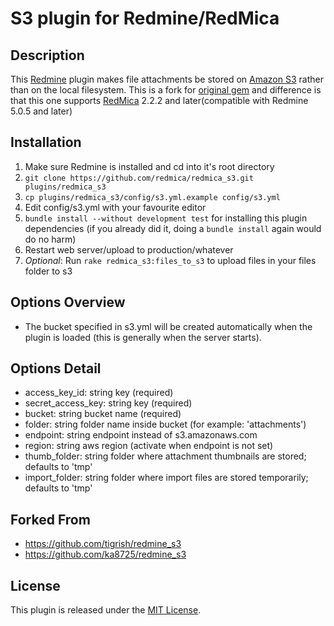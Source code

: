 # S3 plugin for Redmine/RedMica

## Description
This [Redmine](http://www.redmine.org) plugin makes file attachments be stored on [Amazon S3](http://aws.amazon.com/s3) rather than on the local filesystem. This is a fork for [original gem](http://github.com/tigrish/redmine_s3) and difference is that this one supports [RedMica](https://github.com/redmica/redmica) 2.2.2 and later(compatible with Redmine 5.0.5 and later)

## Installation
1. Make sure Redmine is installed and cd into it's root directory
2. `git clone https://github.com/redmica/redmica_s3.git plugins/redmica_s3`
3. `cp plugins/redmica_s3/config/s3.yml.example config/s3.yml`
4. Edit config/s3.yml with your favourite editor
5. `bundle install --without development test` for installing this plugin dependencies (if you already did it, doing a `bundle install` again would do no harm)
6. Restart web server/upload to production/whatever
7. *Optional*: Run `rake redmica_s3:files_to_s3` to upload files in your files folder to s3

## Options Overview
* The bucket specified in s3.yml will be created automatically when the plugin is loaded (this is generally when the server starts).

## Options Detail
* access_key_id: string key (required)
* secret_access_key: string key (required)
* bucket: string bucket name (required)
* folder: string folder name inside bucket (for example: 'attachments')
* endpoint: string endpoint instead of s3.amazonaws.com
* region: string aws region (activate when endpoint is not set)
* thumb_folder: string folder where attachment thumbnails are stored; defaults to 'tmp'
* import_folder: string folder where import files are stored temporarily; defaults to 'tmp'

## Forked From
* https://github.com/tigrish/redmine_s3
* https://github.com/ka8725/redmine_s3

## License
This plugin is released under the [MIT License](http://www.opensource.org/licenses/MIT).
